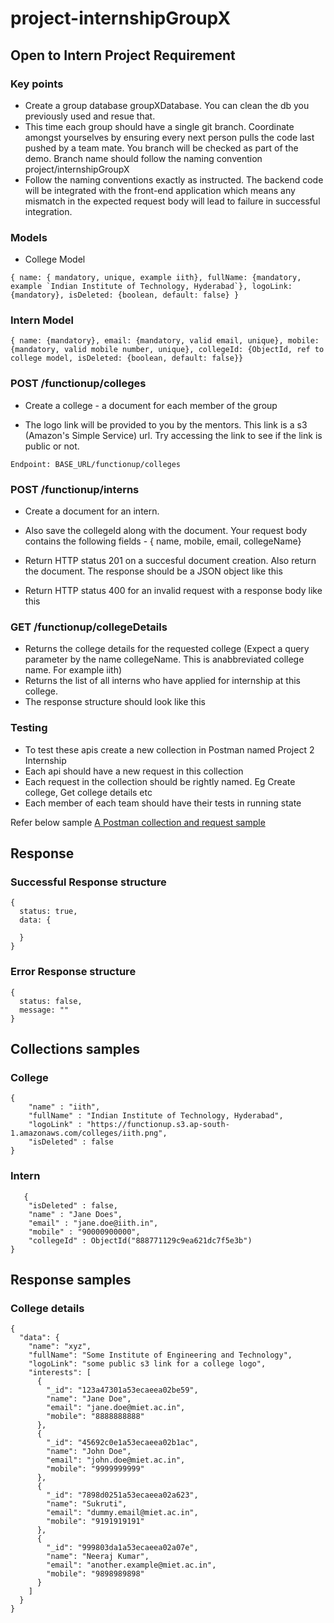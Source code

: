 # project-internshipGroupX

## Open to Intern Project Requirement
### Key points
- Create a group database groupXDatabase. You can clean the db you previously used and resue that.
- This time each group should have a single git branch. Coordinate amongst yourselves by ensuring every next person pulls the code last pushed by a team mate. You branch will be checked as part of the demo. Branch name should follow the naming convention project/internshipGroupX
- Follow the naming conventions exactly as instructed. The backend code will be integrated with the front-end application which means any mismatch in the expected request body will lead to failure in successful integration.

### Models
- College Model
```
{ name: { mandatory, unique, example iith}, fullName: {mandatory, example `Indian Institute of Technology, Hyderabad`}, logoLink: {mandatory}, isDeleted: {boolean, default: false} }
```

### Intern Model
```
{ name: {mandatory}, email: {mandatory, valid email, unique}, mobile: {mandatory, valid mobile number, unique}, collegeId: {ObjectId, ref to college model, isDeleted: {boolean, default: false}}
```
### POST /functionup/colleges
- Create a college - a document for each member of the group

- The logo link will be provided to you by the mentors. This link is a s3 (Amazon's Simple Service) url. Try accessing the link to see if the link is public or not.

```
Endpoint: BASE_URL/functionup/colleges
```

### POST /functionup/interns

- Create a document for an intern.

- Also save the collegeId along with the document. Your request body contains the following fields - { name, mobile, email, collegeName}

- Return HTTP status 201 on a succesful document creation. Also return the document. The response should be a JSON object like this

- Return HTTP status 400 for an invalid request with a response body like this

### GET /functionup/collegeDetails

- Returns the college details for the requested college (Expect a query parameter by the name collegeName. This is anabbreviated college name. For example iith)
- Returns the list of all interns who have applied for internship at this college.
- The response structure should look like this

### Testing
- To test these apis create a new collection in Postman named Project 2 Internship
- Each api should have a new request in this collection
- Each request in the collection should be rightly named. Eg Create college, Get college details etc
- Each member of each team should have their tests in running state

Refer below sample
[A Postman collection and request sample](localhost:3000)
## Response
### Successful Response structure
```
{
  status: true,
  data: {

  }
}
```

### Error Response structure

```
{
  status: false,
  message: ""
}
```
## Collections samples
### College
```
{
    "name" : "iith",
    "fullName" : "Indian Institute of Technology, Hyderabad",
    "logoLink" : "https://functionup.s3.ap-south-1.amazonaws.com/colleges/iith.png",
    "isDeleted" : false
}
```

### Intern
```
   {
    "isDeleted" : false,
    "name" : "Jane Does",
    "email" : "jane.doe@iith.in",
    "mobile" : "90000900000",
    "collegeId" : ObjectId("888771129c9ea621dc7f5e3b")
}
```
## Response samples
### College details
```
{
  "data": {
    "name": "xyz",
    "fullName": "Some Institute of Engineering and Technology",
    "logoLink": "some public s3 link for a college logo",
    "interests": [
      {
        "_id": "123a47301a53ecaeea02be59",
        "name": "Jane Doe",
        "email": "jane.doe@miet.ac.in",
        "mobile": "8888888888"
      },
      {
        "_id": "45692c0e1a53ecaeea02b1ac",
        "name": "John Doe",
        "email": "john.doe@miet.ac.in",
        "mobile": "9999999999"
      },
      {
        "_id": "7898d0251a53ecaeea02a623",
        "name": "Sukruti",
        "email": "dummy.email@miet.ac.in",
        "mobile": "9191919191"
      },
      {
        "_id": "999803da1a53ecaeea02a07e",
        "name": "Neeraj Kumar",
        "email": "another.example@miet.ac.in",
        "mobile": "9898989898"
      }
    ]
  }
}
```
